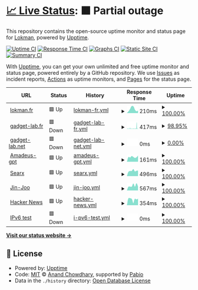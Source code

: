 # [📈 Live Status](https://demo.upptime.js.org): <!--live status--> **🟧 Partial outage**

This repository contains the open-source uptime monitor and status page for [Lokman](https://lokman.fr/), powered by [Upptime](https://github.com/upptime/upptime).

[![Uptime CI](https://github.com/loke-60000/upptime/workflows/Uptime%20CI/badge.svg)](https://github.com/loke-60000/upptime/actions?query=workflow%3A%22Uptime+CI%22)
[![Response Time CI](https://github.com/loke-60000/upptime/workflows/Response%20Time%20CI/badge.svg)](https://github.com/loke-60000/upptime/actions?query=workflow%3A%22Response+Time+CI%22)
[![Graphs CI](https://github.com/loke-60000/upptime/workflows/Graphs%20CI/badge.svg)](https://github.com/loke-60000/upptime/actions?query=workflow%3A%22Graphs+CI%22)
[![Static Site CI](https://github.com/loke-60000/upptime/workflows/Static%20Site%20CI/badge.svg)](https://github.com/loke-60000/upptime/actions?query=workflow%3A%22Static+Site+CI%22)
[![Summary CI](https://github.com/loke-60000/upptime/workflows/Summary%20CI/badge.svg)](https://github.com/loke-60000/upptime/actions?query=workflow%3A%22Summary+CI%22)

With [Upptime](https://upptime.js.org), you can get your own unlimited and free uptime monitor and status page, powered entirely by a GitHub repository. We use [Issues](https://github.com/loke-60000/upptime/issues) as incident reports, [Actions](https://github.com/loke-60000/upptime/actions) as uptime monitors, and [Pages](https://demo.upptime.js.org) for the status page.

<!--start: status pages-->
<!-- This summary is generated by Upptime (https://github.com/upptime/upptime) -->
<!-- Do not edit this manually, your changes will be overwritten -->
<!-- prettier-ignore -->
| URL | Status | History | Response Time | Uptime |
| --- | ------ | ------- | ------------- | ------ |
| <img alt="" src="https://icons.duckduckgo.com/ip3/lokman.fr.ico" height="13"> [lokman.fr](https://lokman.fr) | 🟩 Up | [lokman-fr.yml](https://github.com/Loke-60000/upptime/commits/HEAD/history/lokman-fr.yml) | <details><summary><img alt="Response time graph" src="./graphs/lokman-fr/response-time-week.png" height="20"> 210ms</summary><br><a href="https://loke-60000.github.io/upptime/history/lokman-fr"><img alt="Response time 197" src="https://img.shields.io/endpoint?url=https%3A%2F%2Fraw.githubusercontent.com%2FLoke-60000%2Fupptime%2FHEAD%2Fapi%2Flokman-fr%2Fresponse-time.json"></a><br><a href="https://loke-60000.github.io/upptime/history/lokman-fr"><img alt="24-hour response time 132" src="https://img.shields.io/endpoint?url=https%3A%2F%2Fraw.githubusercontent.com%2FLoke-60000%2Fupptime%2FHEAD%2Fapi%2Flokman-fr%2Fresponse-time-day.json"></a><br><a href="https://loke-60000.github.io/upptime/history/lokman-fr"><img alt="7-day response time 210" src="https://img.shields.io/endpoint?url=https%3A%2F%2Fraw.githubusercontent.com%2FLoke-60000%2Fupptime%2FHEAD%2Fapi%2Flokman-fr%2Fresponse-time-week.json"></a><br><a href="https://loke-60000.github.io/upptime/history/lokman-fr"><img alt="30-day response time 207" src="https://img.shields.io/endpoint?url=https%3A%2F%2Fraw.githubusercontent.com%2FLoke-60000%2Fupptime%2FHEAD%2Fapi%2Flokman-fr%2Fresponse-time-month.json"></a><br><a href="https://loke-60000.github.io/upptime/history/lokman-fr"><img alt="1-year response time 197" src="https://img.shields.io/endpoint?url=https%3A%2F%2Fraw.githubusercontent.com%2FLoke-60000%2Fupptime%2FHEAD%2Fapi%2Flokman-fr%2Fresponse-time-year.json"></a></details> | <details><summary><a href="https://loke-60000.github.io/upptime/history/lokman-fr">100.00%</a></summary><a href="https://loke-60000.github.io/upptime/history/lokman-fr"><img alt="All-time uptime 100.00%" src="https://img.shields.io/endpoint?url=https%3A%2F%2Fraw.githubusercontent.com%2FLoke-60000%2Fupptime%2FHEAD%2Fapi%2Flokman-fr%2Fuptime.json"></a><br><a href="https://loke-60000.github.io/upptime/history/lokman-fr"><img alt="24-hour uptime 100.00%" src="https://img.shields.io/endpoint?url=https%3A%2F%2Fraw.githubusercontent.com%2FLoke-60000%2Fupptime%2FHEAD%2Fapi%2Flokman-fr%2Fuptime-day.json"></a><br><a href="https://loke-60000.github.io/upptime/history/lokman-fr"><img alt="7-day uptime 100.00%" src="https://img.shields.io/endpoint?url=https%3A%2F%2Fraw.githubusercontent.com%2FLoke-60000%2Fupptime%2FHEAD%2Fapi%2Flokman-fr%2Fuptime-week.json"></a><br><a href="https://loke-60000.github.io/upptime/history/lokman-fr"><img alt="30-day uptime 100.00%" src="https://img.shields.io/endpoint?url=https%3A%2F%2Fraw.githubusercontent.com%2FLoke-60000%2Fupptime%2FHEAD%2Fapi%2Flokman-fr%2Fuptime-month.json"></a><br><a href="https://loke-60000.github.io/upptime/history/lokman-fr"><img alt="1-year uptime 100.00%" src="https://img.shields.io/endpoint?url=https%3A%2F%2Fraw.githubusercontent.com%2FLoke-60000%2Fupptime%2FHEAD%2Fapi%2Flokman-fr%2Fuptime-year.json"></a></details>
| <img alt="" src="https://icons.duckduckgo.com/ip3/gadget-lab.fr.ico" height="13"> [gadget-lab.fr](https://gadget-lab.fr) | 🟥 Down | [gadget-lab-fr.yml](https://github.com/Loke-60000/upptime/commits/HEAD/history/gadget-lab-fr.yml) | <details><summary><img alt="Response time graph" src="./graphs/gadget-lab-fr/response-time-week.png" height="20"> 417ms</summary><br><a href="https://loke-60000.github.io/upptime/history/gadget-lab-fr"><img alt="Response time 567" src="https://img.shields.io/endpoint?url=https%3A%2F%2Fraw.githubusercontent.com%2FLoke-60000%2Fupptime%2FHEAD%2Fapi%2Fgadget-lab-fr%2Fresponse-time.json"></a><br><a href="https://loke-60000.github.io/upptime/history/gadget-lab-fr"><img alt="24-hour response time 1284" src="https://img.shields.io/endpoint?url=https%3A%2F%2Fraw.githubusercontent.com%2FLoke-60000%2Fupptime%2FHEAD%2Fapi%2Fgadget-lab-fr%2Fresponse-time-day.json"></a><br><a href="https://loke-60000.github.io/upptime/history/gadget-lab-fr"><img alt="7-day response time 417" src="https://img.shields.io/endpoint?url=https%3A%2F%2Fraw.githubusercontent.com%2FLoke-60000%2Fupptime%2FHEAD%2Fapi%2Fgadget-lab-fr%2Fresponse-time-week.json"></a><br><a href="https://loke-60000.github.io/upptime/history/gadget-lab-fr"><img alt="30-day response time 373" src="https://img.shields.io/endpoint?url=https%3A%2F%2Fraw.githubusercontent.com%2FLoke-60000%2Fupptime%2FHEAD%2Fapi%2Fgadget-lab-fr%2Fresponse-time-month.json"></a><br><a href="https://loke-60000.github.io/upptime/history/gadget-lab-fr"><img alt="1-year response time 567" src="https://img.shields.io/endpoint?url=https%3A%2F%2Fraw.githubusercontent.com%2FLoke-60000%2Fupptime%2FHEAD%2Fapi%2Fgadget-lab-fr%2Fresponse-time-year.json"></a></details> | <details><summary><a href="https://loke-60000.github.io/upptime/history/gadget-lab-fr">98.95%</a></summary><a href="https://loke-60000.github.io/upptime/history/gadget-lab-fr"><img alt="All-time uptime 98.50%" src="https://img.shields.io/endpoint?url=https%3A%2F%2Fraw.githubusercontent.com%2FLoke-60000%2Fupptime%2FHEAD%2Fapi%2Fgadget-lab-fr%2Fuptime.json"></a><br><a href="https://loke-60000.github.io/upptime/history/gadget-lab-fr"><img alt="24-hour uptime 97.51%" src="https://img.shields.io/endpoint?url=https%3A%2F%2Fraw.githubusercontent.com%2FLoke-60000%2Fupptime%2FHEAD%2Fapi%2Fgadget-lab-fr%2Fuptime-day.json"></a><br><a href="https://loke-60000.github.io/upptime/history/gadget-lab-fr"><img alt="7-day uptime 98.95%" src="https://img.shields.io/endpoint?url=https%3A%2F%2Fraw.githubusercontent.com%2FLoke-60000%2Fupptime%2FHEAD%2Fapi%2Fgadget-lab-fr%2Fuptime-week.json"></a><br><a href="https://loke-60000.github.io/upptime/history/gadget-lab-fr"><img alt="30-day uptime 98.30%" src="https://img.shields.io/endpoint?url=https%3A%2F%2Fraw.githubusercontent.com%2FLoke-60000%2Fupptime%2FHEAD%2Fapi%2Fgadget-lab-fr%2Fuptime-month.json"></a><br><a href="https://loke-60000.github.io/upptime/history/gadget-lab-fr"><img alt="1-year uptime 98.50%" src="https://img.shields.io/endpoint?url=https%3A%2F%2Fraw.githubusercontent.com%2FLoke-60000%2Fupptime%2FHEAD%2Fapi%2Fgadget-lab-fr%2Fuptime-year.json"></a></details>
| <img alt="" src="https://icons.duckduckgo.com/ip3/gadget-lab.net.ico" height="13"> [gadget-lab.net](https://gadget-lab.net) | 🟥 Down | [gadget-lab-net.yml](https://github.com/Loke-60000/upptime/commits/HEAD/history/gadget-lab-net.yml) | <details><summary><img alt="Response time graph" src="./graphs/gadget-lab-net/response-time-week.png" height="20"> 0ms</summary><br><a href="https://loke-60000.github.io/upptime/history/gadget-lab-net"><img alt="Response time 0" src="https://img.shields.io/endpoint?url=https%3A%2F%2Fraw.githubusercontent.com%2FLoke-60000%2Fupptime%2FHEAD%2Fapi%2Fgadget-lab-net%2Fresponse-time.json"></a><br><a href="https://loke-60000.github.io/upptime/history/gadget-lab-net"><img alt="24-hour response time 0" src="https://img.shields.io/endpoint?url=https%3A%2F%2Fraw.githubusercontent.com%2FLoke-60000%2Fupptime%2FHEAD%2Fapi%2Fgadget-lab-net%2Fresponse-time-day.json"></a><br><a href="https://loke-60000.github.io/upptime/history/gadget-lab-net"><img alt="7-day response time 0" src="https://img.shields.io/endpoint?url=https%3A%2F%2Fraw.githubusercontent.com%2FLoke-60000%2Fupptime%2FHEAD%2Fapi%2Fgadget-lab-net%2Fresponse-time-week.json"></a><br><a href="https://loke-60000.github.io/upptime/history/gadget-lab-net"><img alt="30-day response time 0" src="https://img.shields.io/endpoint?url=https%3A%2F%2Fraw.githubusercontent.com%2FLoke-60000%2Fupptime%2FHEAD%2Fapi%2Fgadget-lab-net%2Fresponse-time-month.json"></a><br><a href="https://loke-60000.github.io/upptime/history/gadget-lab-net"><img alt="1-year response time 0" src="https://img.shields.io/endpoint?url=https%3A%2F%2Fraw.githubusercontent.com%2FLoke-60000%2Fupptime%2FHEAD%2Fapi%2Fgadget-lab-net%2Fresponse-time-year.json"></a></details> | <details><summary><a href="https://loke-60000.github.io/upptime/history/gadget-lab-net">0.00%</a></summary><a href="https://loke-60000.github.io/upptime/history/gadget-lab-net"><img alt="All-time uptime 0.00%" src="https://img.shields.io/endpoint?url=https%3A%2F%2Fraw.githubusercontent.com%2FLoke-60000%2Fupptime%2FHEAD%2Fapi%2Fgadget-lab-net%2Fuptime.json"></a><br><a href="https://loke-60000.github.io/upptime/history/gadget-lab-net"><img alt="24-hour uptime 0.00%" src="https://img.shields.io/endpoint?url=https%3A%2F%2Fraw.githubusercontent.com%2FLoke-60000%2Fupptime%2FHEAD%2Fapi%2Fgadget-lab-net%2Fuptime-day.json"></a><br><a href="https://loke-60000.github.io/upptime/history/gadget-lab-net"><img alt="7-day uptime 0.00%" src="https://img.shields.io/endpoint?url=https%3A%2F%2Fraw.githubusercontent.com%2FLoke-60000%2Fupptime%2FHEAD%2Fapi%2Fgadget-lab-net%2Fuptime-week.json"></a><br><a href="https://loke-60000.github.io/upptime/history/gadget-lab-net"><img alt="30-day uptime 7.96%" src="https://img.shields.io/endpoint?url=https%3A%2F%2Fraw.githubusercontent.com%2FLoke-60000%2Fupptime%2FHEAD%2Fapi%2Fgadget-lab-net%2Fuptime-month.json"></a><br><a href="https://loke-60000.github.io/upptime/history/gadget-lab-net"><img alt="1-year uptime 0.00%" src="https://img.shields.io/endpoint?url=https%3A%2F%2Fraw.githubusercontent.com%2FLoke-60000%2Fupptime%2FHEAD%2Fapi%2Fgadget-lab-net%2Fuptime-year.json"></a></details>
| <img alt="" src="https://icons.duckduckgo.com/ip3/viktorchondria.com.ico" height="13"> [Amadeus-gpt](https://viktorchondria.com/) | 🟩 Up | [amadeus-gpt.yml](https://github.com/Loke-60000/upptime/commits/HEAD/history/amadeus-gpt.yml) | <details><summary><img alt="Response time graph" src="./graphs/amadeus-gpt/response-time-week.png" height="20"> 161ms</summary><br><a href="https://loke-60000.github.io/upptime/history/amadeus-gpt"><img alt="Response time 210" src="https://img.shields.io/endpoint?url=https%3A%2F%2Fraw.githubusercontent.com%2FLoke-60000%2Fupptime%2FHEAD%2Fapi%2Famadeus-gpt%2Fresponse-time.json"></a><br><a href="https://loke-60000.github.io/upptime/history/amadeus-gpt"><img alt="24-hour response time 204" src="https://img.shields.io/endpoint?url=https%3A%2F%2Fraw.githubusercontent.com%2FLoke-60000%2Fupptime%2FHEAD%2Fapi%2Famadeus-gpt%2Fresponse-time-day.json"></a><br><a href="https://loke-60000.github.io/upptime/history/amadeus-gpt"><img alt="7-day response time 161" src="https://img.shields.io/endpoint?url=https%3A%2F%2Fraw.githubusercontent.com%2FLoke-60000%2Fupptime%2FHEAD%2Fapi%2Famadeus-gpt%2Fresponse-time-week.json"></a><br><a href="https://loke-60000.github.io/upptime/history/amadeus-gpt"><img alt="30-day response time 173" src="https://img.shields.io/endpoint?url=https%3A%2F%2Fraw.githubusercontent.com%2FLoke-60000%2Fupptime%2FHEAD%2Fapi%2Famadeus-gpt%2Fresponse-time-month.json"></a><br><a href="https://loke-60000.github.io/upptime/history/amadeus-gpt"><img alt="1-year response time 210" src="https://img.shields.io/endpoint?url=https%3A%2F%2Fraw.githubusercontent.com%2FLoke-60000%2Fupptime%2FHEAD%2Fapi%2Famadeus-gpt%2Fresponse-time-year.json"></a></details> | <details><summary><a href="https://loke-60000.github.io/upptime/history/amadeus-gpt">100.00%</a></summary><a href="https://loke-60000.github.io/upptime/history/amadeus-gpt"><img alt="All-time uptime 100.00%" src="https://img.shields.io/endpoint?url=https%3A%2F%2Fraw.githubusercontent.com%2FLoke-60000%2Fupptime%2FHEAD%2Fapi%2Famadeus-gpt%2Fuptime.json"></a><br><a href="https://loke-60000.github.io/upptime/history/amadeus-gpt"><img alt="24-hour uptime 100.00%" src="https://img.shields.io/endpoint?url=https%3A%2F%2Fraw.githubusercontent.com%2FLoke-60000%2Fupptime%2FHEAD%2Fapi%2Famadeus-gpt%2Fuptime-day.json"></a><br><a href="https://loke-60000.github.io/upptime/history/amadeus-gpt"><img alt="7-day uptime 100.00%" src="https://img.shields.io/endpoint?url=https%3A%2F%2Fraw.githubusercontent.com%2FLoke-60000%2Fupptime%2FHEAD%2Fapi%2Famadeus-gpt%2Fuptime-week.json"></a><br><a href="https://loke-60000.github.io/upptime/history/amadeus-gpt"><img alt="30-day uptime 100.00%" src="https://img.shields.io/endpoint?url=https%3A%2F%2Fraw.githubusercontent.com%2FLoke-60000%2Fupptime%2FHEAD%2Fapi%2Famadeus-gpt%2Fuptime-month.json"></a><br><a href="https://loke-60000.github.io/upptime/history/amadeus-gpt"><img alt="1-year uptime 100.00%" src="https://img.shields.io/endpoint?url=https%3A%2F%2Fraw.githubusercontent.com%2FLoke-60000%2Fupptime%2FHEAD%2Fapi%2Famadeus-gpt%2Fuptime-year.json"></a></details>
| <img alt="" src="https://icons.duckduckgo.com/ip3/search.gadget-lab.net.ico" height="13"> [Searx](https://search.gadget-lab.net) | 🟩 Up | [searx.yml](https://github.com/Loke-60000/upptime/commits/HEAD/history/searx.yml) | <details><summary><img alt="Response time graph" src="./graphs/searx/response-time-week.png" height="20"> 496ms</summary><br><a href="https://loke-60000.github.io/upptime/history/searx"><img alt="Response time 570" src="https://img.shields.io/endpoint?url=https%3A%2F%2Fraw.githubusercontent.com%2FLoke-60000%2Fupptime%2FHEAD%2Fapi%2Fsearx%2Fresponse-time.json"></a><br><a href="https://loke-60000.github.io/upptime/history/searx"><img alt="24-hour response time 514" src="https://img.shields.io/endpoint?url=https%3A%2F%2Fraw.githubusercontent.com%2FLoke-60000%2Fupptime%2FHEAD%2Fapi%2Fsearx%2Fresponse-time-day.json"></a><br><a href="https://loke-60000.github.io/upptime/history/searx"><img alt="7-day response time 496" src="https://img.shields.io/endpoint?url=https%3A%2F%2Fraw.githubusercontent.com%2FLoke-60000%2Fupptime%2FHEAD%2Fapi%2Fsearx%2Fresponse-time-week.json"></a><br><a href="https://loke-60000.github.io/upptime/history/searx"><img alt="30-day response time 521" src="https://img.shields.io/endpoint?url=https%3A%2F%2Fraw.githubusercontent.com%2FLoke-60000%2Fupptime%2FHEAD%2Fapi%2Fsearx%2Fresponse-time-month.json"></a><br><a href="https://loke-60000.github.io/upptime/history/searx"><img alt="1-year response time 570" src="https://img.shields.io/endpoint?url=https%3A%2F%2Fraw.githubusercontent.com%2FLoke-60000%2Fupptime%2FHEAD%2Fapi%2Fsearx%2Fresponse-time-year.json"></a></details> | <details><summary><a href="https://loke-60000.github.io/upptime/history/searx">100.00%</a></summary><a href="https://loke-60000.github.io/upptime/history/searx"><img alt="All-time uptime 85.89%" src="https://img.shields.io/endpoint?url=https%3A%2F%2Fraw.githubusercontent.com%2FLoke-60000%2Fupptime%2FHEAD%2Fapi%2Fsearx%2Fuptime.json"></a><br><a href="https://loke-60000.github.io/upptime/history/searx"><img alt="24-hour uptime 100.00%" src="https://img.shields.io/endpoint?url=https%3A%2F%2Fraw.githubusercontent.com%2FLoke-60000%2Fupptime%2FHEAD%2Fapi%2Fsearx%2Fuptime-day.json"></a><br><a href="https://loke-60000.github.io/upptime/history/searx"><img alt="7-day uptime 100.00%" src="https://img.shields.io/endpoint?url=https%3A%2F%2Fraw.githubusercontent.com%2FLoke-60000%2Fupptime%2FHEAD%2Fapi%2Fsearx%2Fuptime-week.json"></a><br><a href="https://loke-60000.github.io/upptime/history/searx"><img alt="30-day uptime 99.58%" src="https://img.shields.io/endpoint?url=https%3A%2F%2Fraw.githubusercontent.com%2FLoke-60000%2Fupptime%2FHEAD%2Fapi%2Fsearx%2Fuptime-month.json"></a><br><a href="https://loke-60000.github.io/upptime/history/searx"><img alt="1-year uptime 85.89%" src="https://img.shields.io/endpoint?url=https%3A%2F%2Fraw.githubusercontent.com%2FLoke-60000%2Fupptime%2FHEAD%2Fapi%2Fsearx%2Fuptime-year.json"></a></details>
| <img alt="" src="https://icons.duckduckgo.com/ip3/www.jin-joo.fr.ico" height="13"> [Jin-Joo](https://www.jin-joo.fr/) | 🟩 Up | [jin-joo.yml](https://github.com/Loke-60000/upptime/commits/HEAD/history/jin-joo.yml) | <details><summary><img alt="Response time graph" src="./graphs/jin-joo/response-time-week.png" height="20"> 567ms</summary><br><a href="https://loke-60000.github.io/upptime/history/jin-joo"><img alt="Response time 834" src="https://img.shields.io/endpoint?url=https%3A%2F%2Fraw.githubusercontent.com%2FLoke-60000%2Fupptime%2FHEAD%2Fapi%2Fjin-joo%2Fresponse-time.json"></a><br><a href="https://loke-60000.github.io/upptime/history/jin-joo"><img alt="24-hour response time 456" src="https://img.shields.io/endpoint?url=https%3A%2F%2Fraw.githubusercontent.com%2FLoke-60000%2Fupptime%2FHEAD%2Fapi%2Fjin-joo%2Fresponse-time-day.json"></a><br><a href="https://loke-60000.github.io/upptime/history/jin-joo"><img alt="7-day response time 567" src="https://img.shields.io/endpoint?url=https%3A%2F%2Fraw.githubusercontent.com%2FLoke-60000%2Fupptime%2FHEAD%2Fapi%2Fjin-joo%2Fresponse-time-week.json"></a><br><a href="https://loke-60000.github.io/upptime/history/jin-joo"><img alt="30-day response time 651" src="https://img.shields.io/endpoint?url=https%3A%2F%2Fraw.githubusercontent.com%2FLoke-60000%2Fupptime%2FHEAD%2Fapi%2Fjin-joo%2Fresponse-time-month.json"></a><br><a href="https://loke-60000.github.io/upptime/history/jin-joo"><img alt="1-year response time 834" src="https://img.shields.io/endpoint?url=https%3A%2F%2Fraw.githubusercontent.com%2FLoke-60000%2Fupptime%2FHEAD%2Fapi%2Fjin-joo%2Fresponse-time-year.json"></a></details> | <details><summary><a href="https://loke-60000.github.io/upptime/history/jin-joo">100.00%</a></summary><a href="https://loke-60000.github.io/upptime/history/jin-joo"><img alt="All-time uptime 99.96%" src="https://img.shields.io/endpoint?url=https%3A%2F%2Fraw.githubusercontent.com%2FLoke-60000%2Fupptime%2FHEAD%2Fapi%2Fjin-joo%2Fuptime.json"></a><br><a href="https://loke-60000.github.io/upptime/history/jin-joo"><img alt="24-hour uptime 100.00%" src="https://img.shields.io/endpoint?url=https%3A%2F%2Fraw.githubusercontent.com%2FLoke-60000%2Fupptime%2FHEAD%2Fapi%2Fjin-joo%2Fuptime-day.json"></a><br><a href="https://loke-60000.github.io/upptime/history/jin-joo"><img alt="7-day uptime 100.00%" src="https://img.shields.io/endpoint?url=https%3A%2F%2Fraw.githubusercontent.com%2FLoke-60000%2Fupptime%2FHEAD%2Fapi%2Fjin-joo%2Fuptime-week.json"></a><br><a href="https://loke-60000.github.io/upptime/history/jin-joo"><img alt="30-day uptime 100.00%" src="https://img.shields.io/endpoint?url=https%3A%2F%2Fraw.githubusercontent.com%2FLoke-60000%2Fupptime%2FHEAD%2Fapi%2Fjin-joo%2Fuptime-month.json"></a><br><a href="https://loke-60000.github.io/upptime/history/jin-joo"><img alt="1-year uptime 99.96%" src="https://img.shields.io/endpoint?url=https%3A%2F%2Fraw.githubusercontent.com%2FLoke-60000%2Fupptime%2FHEAD%2Fapi%2Fjin-joo%2Fuptime-year.json"></a></details>
| <img alt="" src="https://icons.duckduckgo.com/ip3/news.ycombinator.com.ico" height="13"> [Hacker News](https://news.ycombinator.com) | 🟩 Up | [hacker-news.yml](https://github.com/Loke-60000/upptime/commits/HEAD/history/hacker-news.yml) | <details><summary><img alt="Response time graph" src="./graphs/hacker-news/response-time-week.png" height="20"> 354ms</summary><br><a href="https://loke-60000.github.io/upptime/history/hacker-news"><img alt="Response time 340" src="https://img.shields.io/endpoint?url=https%3A%2F%2Fraw.githubusercontent.com%2FLoke-60000%2Fupptime%2FHEAD%2Fapi%2Fhacker-news%2Fresponse-time.json"></a><br><a href="https://loke-60000.github.io/upptime/history/hacker-news"><img alt="24-hour response time 393" src="https://img.shields.io/endpoint?url=https%3A%2F%2Fraw.githubusercontent.com%2FLoke-60000%2Fupptime%2FHEAD%2Fapi%2Fhacker-news%2Fresponse-time-day.json"></a><br><a href="https://loke-60000.github.io/upptime/history/hacker-news"><img alt="7-day response time 354" src="https://img.shields.io/endpoint?url=https%3A%2F%2Fraw.githubusercontent.com%2FLoke-60000%2Fupptime%2FHEAD%2Fapi%2Fhacker-news%2Fresponse-time-week.json"></a><br><a href="https://loke-60000.github.io/upptime/history/hacker-news"><img alt="30-day response time 312" src="https://img.shields.io/endpoint?url=https%3A%2F%2Fraw.githubusercontent.com%2FLoke-60000%2Fupptime%2FHEAD%2Fapi%2Fhacker-news%2Fresponse-time-month.json"></a><br><a href="https://loke-60000.github.io/upptime/history/hacker-news"><img alt="1-year response time 340" src="https://img.shields.io/endpoint?url=https%3A%2F%2Fraw.githubusercontent.com%2FLoke-60000%2Fupptime%2FHEAD%2Fapi%2Fhacker-news%2Fresponse-time-year.json"></a></details> | <details><summary><a href="https://loke-60000.github.io/upptime/history/hacker-news">100.00%</a></summary><a href="https://loke-60000.github.io/upptime/history/hacker-news"><img alt="All-time uptime 100.00%" src="https://img.shields.io/endpoint?url=https%3A%2F%2Fraw.githubusercontent.com%2FLoke-60000%2Fupptime%2FHEAD%2Fapi%2Fhacker-news%2Fuptime.json"></a><br><a href="https://loke-60000.github.io/upptime/history/hacker-news"><img alt="24-hour uptime 100.00%" src="https://img.shields.io/endpoint?url=https%3A%2F%2Fraw.githubusercontent.com%2FLoke-60000%2Fupptime%2FHEAD%2Fapi%2Fhacker-news%2Fuptime-day.json"></a><br><a href="https://loke-60000.github.io/upptime/history/hacker-news"><img alt="7-day uptime 100.00%" src="https://img.shields.io/endpoint?url=https%3A%2F%2Fraw.githubusercontent.com%2FLoke-60000%2Fupptime%2FHEAD%2Fapi%2Fhacker-news%2Fuptime-week.json"></a><br><a href="https://loke-60000.github.io/upptime/history/hacker-news"><img alt="30-day uptime 100.00%" src="https://img.shields.io/endpoint?url=https%3A%2F%2Fraw.githubusercontent.com%2FLoke-60000%2Fupptime%2FHEAD%2Fapi%2Fhacker-news%2Fuptime-month.json"></a><br><a href="https://loke-60000.github.io/upptime/history/hacker-news"><img alt="1-year uptime 100.00%" src="https://img.shields.io/endpoint?url=https%3A%2F%2Fraw.githubusercontent.com%2FLoke-60000%2Fupptime%2FHEAD%2Fapi%2Fhacker-news%2Fuptime-year.json"></a></details>
| <img alt="" src="https://icons.duckduckgo.com/ip3/null.ico" height="13"> [IPv6 test](forwardemail.net) | 🟥 Down | [i-pv6-test.yml](https://github.com/Loke-60000/upptime/commits/HEAD/history/i-pv6-test.yml) | <details><summary><img alt="Response time graph" src="./graphs/i-pv6-test/response-time-week.png" height="20"> 0ms</summary><br><a href="https://loke-60000.github.io/upptime/history/i-pv6-test"><img alt="Response time 0" src="https://img.shields.io/endpoint?url=https%3A%2F%2Fraw.githubusercontent.com%2FLoke-60000%2Fupptime%2FHEAD%2Fapi%2Fi-pv6-test%2Fresponse-time.json"></a><br><a href="https://loke-60000.github.io/upptime/history/i-pv6-test"><img alt="24-hour response time 0" src="https://img.shields.io/endpoint?url=https%3A%2F%2Fraw.githubusercontent.com%2FLoke-60000%2Fupptime%2FHEAD%2Fapi%2Fi-pv6-test%2Fresponse-time-day.json"></a><br><a href="https://loke-60000.github.io/upptime/history/i-pv6-test"><img alt="7-day response time 0" src="https://img.shields.io/endpoint?url=https%3A%2F%2Fraw.githubusercontent.com%2FLoke-60000%2Fupptime%2FHEAD%2Fapi%2Fi-pv6-test%2Fresponse-time-week.json"></a><br><a href="https://loke-60000.github.io/upptime/history/i-pv6-test"><img alt="30-day response time 0" src="https://img.shields.io/endpoint?url=https%3A%2F%2Fraw.githubusercontent.com%2FLoke-60000%2Fupptime%2FHEAD%2Fapi%2Fi-pv6-test%2Fresponse-time-month.json"></a><br><a href="https://loke-60000.github.io/upptime/history/i-pv6-test"><img alt="1-year response time 0" src="https://img.shields.io/endpoint?url=https%3A%2F%2Fraw.githubusercontent.com%2FLoke-60000%2Fupptime%2FHEAD%2Fapi%2Fi-pv6-test%2Fresponse-time-year.json"></a></details> | <details><summary><a href="https://loke-60000.github.io/upptime/history/i-pv6-test">100.00%</a></summary><a href="https://loke-60000.github.io/upptime/history/i-pv6-test"><img alt="All-time uptime 100.00%" src="https://img.shields.io/endpoint?url=https%3A%2F%2Fraw.githubusercontent.com%2FLoke-60000%2Fupptime%2FHEAD%2Fapi%2Fi-pv6-test%2Fuptime.json"></a><br><a href="https://loke-60000.github.io/upptime/history/i-pv6-test"><img alt="24-hour uptime 100.00%" src="https://img.shields.io/endpoint?url=https%3A%2F%2Fraw.githubusercontent.com%2FLoke-60000%2Fupptime%2FHEAD%2Fapi%2Fi-pv6-test%2Fuptime-day.json"></a><br><a href="https://loke-60000.github.io/upptime/history/i-pv6-test"><img alt="7-day uptime 100.00%" src="https://img.shields.io/endpoint?url=https%3A%2F%2Fraw.githubusercontent.com%2FLoke-60000%2Fupptime%2FHEAD%2Fapi%2Fi-pv6-test%2Fuptime-week.json"></a><br><a href="https://loke-60000.github.io/upptime/history/i-pv6-test"><img alt="30-day uptime 100.00%" src="https://img.shields.io/endpoint?url=https%3A%2F%2Fraw.githubusercontent.com%2FLoke-60000%2Fupptime%2FHEAD%2Fapi%2Fi-pv6-test%2Fuptime-month.json"></a><br><a href="https://loke-60000.github.io/upptime/history/i-pv6-test"><img alt="1-year uptime 100.00%" src="https://img.shields.io/endpoint?url=https%3A%2F%2Fraw.githubusercontent.com%2FLoke-60000%2Fupptime%2FHEAD%2Fapi%2Fi-pv6-test%2Fuptime-year.json"></a></details>

<!--end: status pages-->

[**Visit our status website →**](https://demo.upptime.js.org)

## 📄 License

- Powered by: [Upptime](https://github.com/upptime/upptime)
- Code: [MIT](./LICENSE) © [Anand Chowdhary](https://anandchowdhary.com), supported by [Pabio](https://pabio.com)
- Data in the `./history` directory: [Open Database License](https://opendatacommons.org/licenses/odbl/1-0/)
